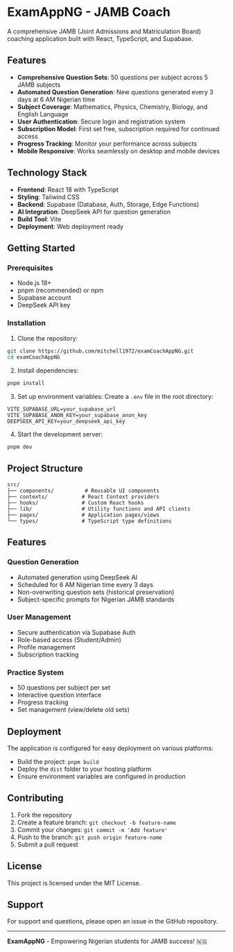 # ExamAppNG - JAMB Coach

A comprehensive JAMB (Joint Admissions and Matriculation Board) coaching application built with React, TypeScript, and Supabase.

## Features

- **Comprehensive Question Sets**: 50 questions per subject across 5 JAMB subjects
- **Automated Question Generation**: New questions generated every 3 days at 6 AM Nigerian time
- **Subject Coverage**: Mathematics, Physics, Chemistry, Biology, and English Language
- **User Authentication**: Secure login and registration system
- **Subscription Model**: First set free, subscription required for continued access
- **Progress Tracking**: Monitor your performance across subjects
- **Mobile Responsive**: Works seamlessly on desktop and mobile devices

## Technology Stack

- **Frontend**: React 18 with TypeScript
- **Styling**: Tailwind CSS
- **Backend**: Supabase (Database, Auth, Storage, Edge Functions)
- **AI Integration**: DeepSeek API for question generation
- **Build Tool**: Vite
- **Deployment**: Web deployment ready

## Getting Started

### Prerequisites

- Node.js 18+ 
- pnpm (recommended) or npm
- Supabase account
- DeepSeek API key

### Installation

1. Clone the repository:
```bash
git clone https://github.com/mitchell1972/examCoachAppNG.git
cd examCoachAppNG
```

2. Install dependencies:
```bash
pnpm install
```

3. Set up environment variables:
Create a `.env` file in the root directory:
```
VITE_SUPABASE_URL=your_supabase_url
VITE_SUPABASE_ANON_KEY=your_supabase_anon_key
DEEPSEEK_API_KEY=your_deepseek_api_key
```

4. Start the development server:
```bash
pnpm dev
```

## Project Structure

```
src/
├── components/          # Reusable UI components
├── contexts/           # React Context providers
├── hooks/              # Custom React hooks
├── lib/                # Utility functions and API clients
├── pages/              # Application pages/views
└── types/              # TypeScript type definitions
```

## Features

### Question Generation
- Automated generation using DeepSeek AI
- Scheduled for 6 AM Nigerian time every 3 days
- Non-overwriting question sets (historical preservation)
- Subject-specific prompts for Nigerian JAMB standards

### User Management
- Secure authentication via Supabase Auth
- Role-based access (Student/Admin)
- Profile management
- Subscription tracking

### Practice System
- 50 questions per subject per set
- Interactive question interface
- Progress tracking
- Set management (view/delete old sets)

## Deployment

The application is configured for easy deployment on various platforms:

- Build the project: `pnpm build`
- Deploy the `dist` folder to your hosting platform
- Ensure environment variables are configured in production

## Contributing

1. Fork the repository
2. Create a feature branch: `git checkout -b feature-name`
3. Commit your changes: `git commit -m 'Add feature'`
4. Push to the branch: `git push origin feature-name`
5. Submit a pull request

## License

This project is licensed under the MIT License.

## Support

For support and questions, please open an issue in the GitHub repository.

---

**ExamAppNG** - Empowering Nigerian students for JAMB success! 🇳🇬
